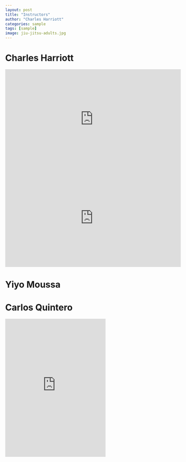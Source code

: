 ```yaml
---
layout: post
title: "Instructors"
author: "Charles Harriott"
categories: sample
tags: [sample]
image: jiu-jitsu-adults.jpg
---
```


# Charles Harriott

<iframe width="560" height="315" src="https://www.youtube.com/embed/Vbqz4SjSE7A" frameborder="0" allowfullscreen></iframe>

<iframe width="560" height="315" src="https://www.youtube.com/embed/4IEkpBAajZM" frameborder="0" allowfullscreen></iframe>

# Yiyo Moussa


# Carlos Quintero
<iframe width="320" height="440" src="http://instagram.com/closquintero1bjj/embed" frameborder="0"></iframe>


